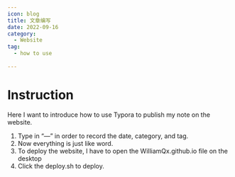 ```yaml
---
icon: blog
title: 文章编写
date: 2022-09-16
category:
  - Website
tag:
  - how to use 
  
---
```


# Instruction

Here I want to introduce how to use Typora to publish my note on the website. 

1. Type in “—” in order to record the date, category, and tag.
2. Now everything is just like word.
3. To deploy the website, I have to open the WilliamQx.github.io file on the desktop
4. Click the deploy.sh to deploy.